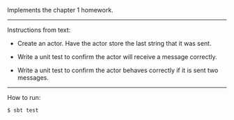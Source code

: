 Implements the chapter 1 homework.

***
Instructions from text:

* Create an actor.  Have the actor store the last string that it was sent.

* Write a unit test to confirm the actor will receive a message correctly.

* Write a unit test to confirm the actor behaves correctly if it is sent two messages.

***

How to run:

`$ sbt test`
